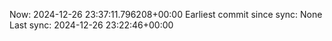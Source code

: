 Now: 2024-12-26 23:37:11.796208+00:00 Earliest commit since sync: None Last sync: 2024-12-26 23:22:46+00:00
